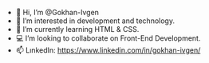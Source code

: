 - 👋 Hi, I’m @Gokhan-Ivgen
- 👀 I’m interested in development and technology.
- 🌱 I’m currently learning HTML & CSS.
- 💻 I’m looking to collaborate on Front-End Development.
- 📫 LınkedIn: https://www.linkedin.com/in/gokhan-ivgen/

<!---
Gokhan-Ivgen/Gokhan-Ivgen is a ✨ special ✨ repository because its `README.md` (this file) appears on your GitHub profile.
You can click the Preview link to take a look at your changes.
--->
